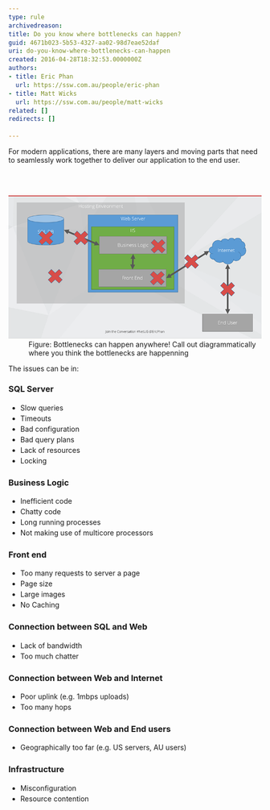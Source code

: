 ```yaml
---
type: rule
archivedreason: 
title: Do you know where bottlenecks can happen?
guid: 4671b023-5b53-4327-aa02-98d7eae52daf
uri: do-you-know-where-bottlenecks-can-happen
created: 2016-04-28T18:32:53.0000000Z
authors:
- title: Eric Phan
  url: https://ssw.com.au/people/eric-phan
- title: Matt Wicks
  url: https://ssw.com.au/people/matt-wicks
related: []
redirects: []

---
```



<p>For modern applications, there are many layers and moving parts that need to seamlessly work together to deliver our application to the end user. <br></p>
<br><excerpt class='endintro'></excerpt><br>
<dl class="image"> <dt> <img src="bottleneck.png" alt="bottleneck.png" /> </dt><dd>Figure: Bottlenecks can happen anywhere! Call out diagrammatically where you think the bottlenecks are happenning<br></dd></dl><p>The issues can be in:</p><h3>SQL Server</h3><ul><li><span style="line-height:1.5em;">Slow </span><span style="line-height:1.5em;">queries </span></li><li><span style="line-height:1.5em;">Timeouts</span></li><li><span style="line-height:1.5em;">Bad configuration </span></li><li><span style="line-height:1.5em;">Bad query plans </span></li><li><span style="line-height:1.5em;">Lack of resources </span></li><li><span style="line-height:1.5em;">Locking</span><br></li></ul><h3>Business Logic</h3><ul><li><span style="line-height:1.5em;">Inefficient code </span></li><li><span style="line-height:1.5em;">Chatty code </span></li><li><span style="line-height:1.5em;">Long running processes </span></li><li><span style="line-height:1.5em;">Not making use of multicore processors</span><br></li></ul><h3>Front end</h3><ul><li><span style="line-height:1.5em;">Too man</span><span style="line-height:1.5em;">y requests to server a page </span></li><li><span style="line-height:1.5em;">Page size</span></li><li><span style="line-height:1.5em;">Large images</span></li><li><span style="line-height:1.5em;">No Caching</span><br></li></ul><h3>Connection between SQL and Web</h3><ul><li><span style="line-height:1.5em;">Lack of bandwidth</span></li><li><span style="line-height:1.5em;">T</span><span style="line-height:1.5em;">oo much chatter</span><br></li></ul><h3>Connection between Web and Internet</h3><ul><li><span style="line-height:1.5em;">Poor uplink (</span><span style="line-height:1.5em;">e.g. 1mbps uploads)</span></li><li><span style="line-height:1.5em;">Too many hops</span><br></li></ul><h3>Connection between Web and End users</h3><ul><li><span style="line-height:1.5em;">Geographic​</span><span style="line-height:1.5em;">ally too far (e.g. US servers, AU users)</span><br></li></ul><h3>Infrastructure</h3><ul><li><span style="line-height:1.5em;">Misconfiguration</span></li><li><span style="line-height:1.5em;">​Resou</span><span style="line-height:1.5em;">rce contention</span><br></li></ul>


